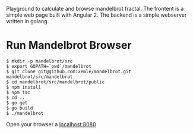 Playground to calculate and browse mandelbrot fractal. The frontent is a
simple web page built with Angular 2. The backend is a simple webserver written
in golang.

# Run Mandelbrot Browser

    $ mkdir -p mandelbrot/src
    $ export GOPATH=`pwd`/mandelbrot
    $ git clone git@github.com:xemle/mandelbrot.git mandelbrot/src/mandelbrot
    $ cd mandelbrot/src/mandelbrot/public
    $ npm install
    $ npm tsc
    $ cd ..
    $ go get
    $ go build
    $ ./mandelbrot

Open your browser a [localhost:8080](http://localhost:8080)
